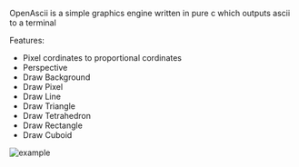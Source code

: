OpenAscii is a simple graphics engine written in pure c which outputs ascii to a terminal

Features:
- Pixel cordinates to proportional cordinates
- Perspective
- Draw Background
- Draw Pixel
- Draw Line
- Draw Triangle
- Draw Tetrahedron
- Draw Rectangle
- Draw Cuboid


![example](https://user-images.githubusercontent.com/60180879/140100336-d1855e3b-9a1b-48c0-8fc8-dda2ec7498fb.png)
